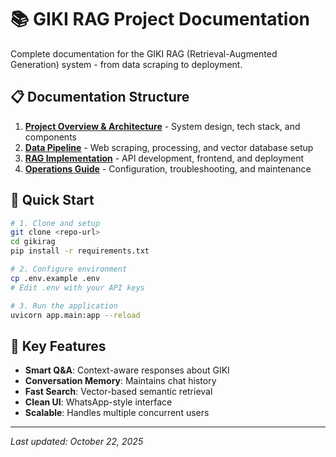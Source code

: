 # 📚 GIKI RAG Project Documentation

Complete documentation for the GIKI RAG (Retrieval-Augmented Generation) system - from data scraping to deployment.

## 📋 Documentation Structure

1. **[Project Overview & Architecture](01-overview-architecture.md)** - System design, tech stack, and components
2. **[Data Pipeline](02-data-pipeline.md)** - Web scraping, processing, and vector database setup  
3. **[RAG Implementation](03-rag-implementation.md)** - API development, frontend, and deployment
4. **[Operations Guide](04-operations-guide.md)** - Configuration, troubleshooting, and maintenance

## 🚀 Quick Start

```bash
# 1. Clone and setup
git clone <repo-url>
cd gikirag
pip install -r requirements.txt

# 2. Configure environment
cp .env.example .env
# Edit .env with your API keys

# 3. Run the application
uvicorn app.main:app --reload
```

## 🎯 Key Features

- **Smart Q&A**: Context-aware responses about GIKI
- **Conversation Memory**: Maintains chat history
- **Fast Search**: Vector-based semantic retrieval
- **Clean UI**: WhatsApp-style interface
- **Scalable**: Handles multiple concurrent users

---

*Last updated: October 22, 2025*